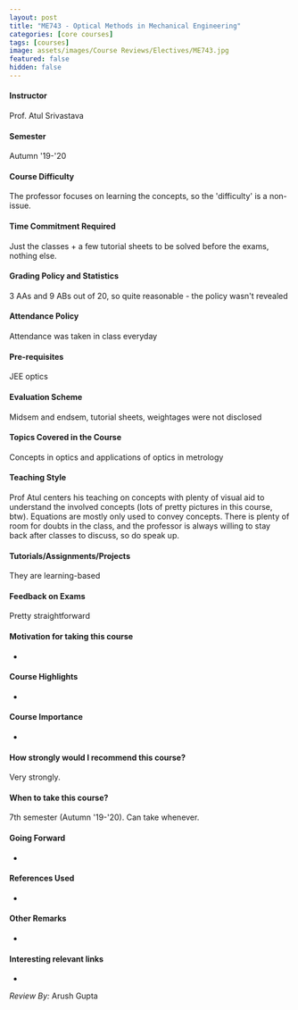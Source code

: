 ```yaml
---
layout: post
title: "ME743 - Optical Methods in Mechanical Engineering"
categories: [core courses]
tags: [courses]
image: assets/images/Course Reviews/Electives/ME743.jpg
featured: false
hidden: false
---
```


#### Instructor
Prof. Atul Srivastava

#### Semester
Autumn '19-'20

#### Course Difficulty
The professor focuses on learning the concepts, so the 'difficulty' is a non-issue. 

#### Time Commitment Required
Just the classes + a few tutorial sheets to be solved before the exams, nothing else.

#### Grading Policy and Statistics
3 AAs and 9 ABs out of 20, so quite reasonable - the policy wasn't revealed

#### Attendance Policy
Attendance was taken in class everyday

#### Pre-requisites
JEE optics

#### Evaluation Scheme
Midsem and endsem, tutorial sheets, weightages were not disclosed

#### Topics Covered in the Course
Concepts in optics and applications of optics in metrology

#### Teaching Style
Prof Atul centers his teaching on concepts with plenty of visual aid to understand the involved concepts (lots of pretty pictures in this course, btw). Equations are mostly only used to convey concepts. There is plenty of room for doubts in the class, and the professor is always willing to stay back after classes to discuss, so do speak up.

#### Tutorials/Assignments/Projects
They are learning-based

#### Feedback on Exams
Pretty straightforward

#### Motivation for taking this course
-

#### Course Highlights
-

#### Course Importance
-

#### How strongly would I recommend this course?
Very strongly.

#### When to take this course?
7th semester (Autumn '19-'20). Can take whenever.

#### Going Forward
-

#### References Used
-

#### Other Remarks
-

#### Interesting relevant links
-

*Review By:* Arush Gupta